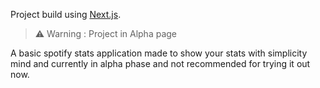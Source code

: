 Project build using [Next.js](https://nextjs.org/).

> ⚠️ Warning : Project in Alpha page

A basic spotify stats application made to show your stats with simplicity mind and currently in alpha phase and not recommended for trying it out now.
